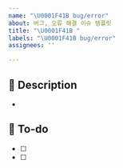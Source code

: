 ```yaml
---
name: "\U0001F41B bug/error"
about: 버그, 오류 해결 이슈 템플릿
title: "\U0001F41B "
labels: "\U0001F41B bug/error"
assignees: ''

---
```


## 📌 Description
- 

## 📝 To-do
- [ ] 
- [ ]

